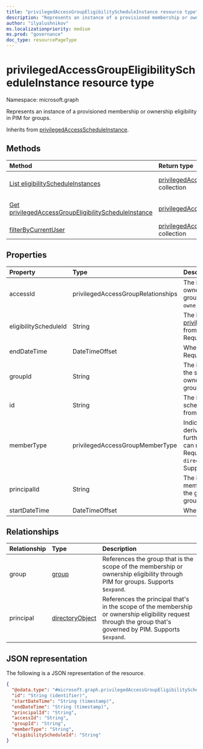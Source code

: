 ```yaml
---
title: "privilegedAccessGroupEligibilityScheduleInstance resource type"
description: "Represents an instance of a provisioned membership or ownership assignment in PIM for groups."
author: "ilyalushnikov"
ms.localizationpriority: medium
ms.prod: "governance"
doc_type: resourcePageType
---
```


# privilegedAccessGroupEligibilityScheduleInstance resource type

Namespace: microsoft.graph

Represents an instance of a provisioned membership or ownership eligibility in PIM for groups.

Inherits from [privilegedAccessScheduleInstance](../resources/privilegedaccessscheduleinstance.md).

## Methods
|Method|Return type|Description|
|:---|:---|:---|
|[List eligibilityScheduleInstances](../api/privilegedaccessgroup-list-eligibilityscheduleinstances.md)|[privilegedAccessGroupEligibilityScheduleInstance](../resources/privilegedaccessgroupeligibilityscheduleinstance.md) collection|Get a list of the [privilegedAccessGroupEligibilityScheduleInstance](../resources/privilegedaccessgroupeligibilityscheduleinstance.md) objects and their properties.|
|[Get privilegedAccessGroupEligibilityScheduleInstance](../api/privilegedaccessgroupeligibilityscheduleinstance-get.md)|[privilegedAccessGroupEligibilityScheduleInstance](../resources/privilegedaccessgroupeligibilityscheduleinstance.md)|Read the properties and relationships of a [privilegedAccessGroupEligibilityScheduleInstance](../resources/privilegedaccessgroupeligibilityscheduleinstance.md) object.|
|[filterByCurrentUser](../api/privilegedaccessgroupeligibilityscheduleinstance-filterbycurrentuser.md)|[privilegedAccessGroupEligibilityScheduleInstance](../resources/privilegedaccessgroupeligibilityscheduleinstance.md) collection|Return instances of membership and ownership eligibility schedules for the calling principal.|

## Properties
|Property|Type|Description|
|:---|:---|:---|
|accessId|privilegedAccessGroupRelationships|The identifier of the membership or ownership eligibility relationship to the group. Required. The possible values are: `owner`, `member`. Supports `$filter` (`eq`).|
|eligibilityScheduleId|String|The identifier of the [privilegedAccessGroupEligibilitySchedule](privilegedaccessgroupeligibilityschedule.md) from which this instance was created. Required. Supports `$filter` (`eq`, `ne`).|
|endDateTime|DateTimeOffset|When the schedule instance ends. Required.|
|groupId|String|The identifier of the group representing the scope of the membership or ownership eligibility through PIM for groups. Required. Supports `$filter` (`eq`).|
|id|String|The identifier of the access assignment schedule instance. Required. Inherited from [entity](../resources/entity.md). Supports `$filter` (`eq`, `ne`).|
|memberType|privilegedAccessGroupMemberType|Indicates whether the assignment is derived from a group assignment. It can further imply whether the calling principal can manage the assignment schedule. Required. The possible values are: `direct`, `group`, `unknownFutureValue`. Supports `$filter` (`eq`).|
|principalId|String|The identifier of the principal whose membership or ownership eligibility to the group is managed through PIM for groups. Required.|
|startDateTime|DateTimeOffset|When this instance starts. Required.|

## Relationships
|Relationship|Type|Description|
|:---|:---|:---|
|group|[group](../resources/group.md)|References the group that is the scope of the membership or ownership eligibility through PIM for groups. Supports `$expand`.|
|principal|[directoryObject](../resources/directoryobject.md)|References the principal that's in the scope of the membership or ownership eligibility request through the group that's governed by PIM. Supports `$expand`.|

## JSON representation
The following is a JSON representation of the resource.
<!-- {
  "blockType": "resource",
  "keyProperty": "id",
  "@odata.type": "microsoft.graph.privilegedAccessGroupEligibilityScheduleInstance",
  "baseType": "microsoft.graph.privilegedAccessScheduleInstance",
  "openType": false
}
-->
``` json
{
  "@odata.type": "#microsoft.graph.privilegedAccessGroupEligibilityScheduleInstance",
  "id": "String (identifier)",
  "startDateTime": "String (timestamp)",
  "endDateTime": "String (timestamp)",
  "principalId": "String",
  "accessId": "String",
  "groupId": "String",
  "memberType": "String",
  "eligibilityScheduleId": "String"
}
```

